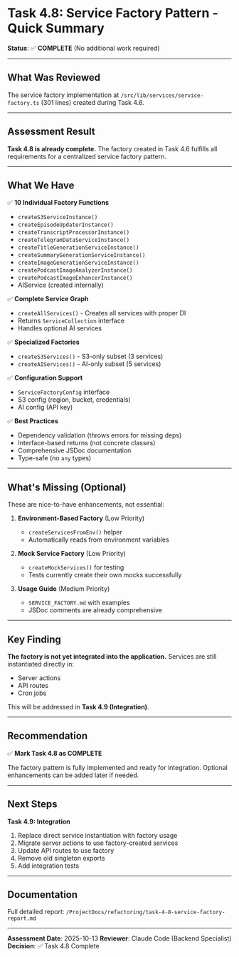 # Task 4.8: Service Factory Pattern - Quick Summary

**Status**: ✅ **COMPLETE** (No additional work required)

---

## What Was Reviewed

The service factory implementation at `/src/lib/services/service-factory.ts` (301 lines) created during Task 4.6.

---

## Assessment Result

**Task 4.8 is already complete.** The factory created in Task 4.6 fulfills all requirements for a centralized service factory pattern.

---

## What We Have

✅ **10 Individual Factory Functions**
- `createS3ServiceInstance()`
- `createEpisodeUpdaterInstance()`
- `createTranscriptProcessorInstance()`
- `createTelegramDataServiceInstance()`
- `createTitleGenerationServiceInstance()`
- `createSummaryGenerationServiceInstance()`
- `createImageGenerationServiceInstance()`
- `createPodcastImageAnalyzerInstance()`
- `createPodcastImageEnhancerInstance()`
- AIService (created internally)

✅ **Complete Service Graph**
- `createAllServices()` - Creates all services with proper DI
- Returns `ServiceCollection` interface
- Handles optional AI services

✅ **Specialized Factories**
- `createS3Services()` - S3-only subset (3 services)
- `createAIServices()` - AI-only subset (5 services)

✅ **Configuration Support**
- `ServiceFactoryConfig` interface
- S3 config (region, bucket, credentials)
- AI config (API key)

✅ **Best Practices**
- Dependency validation (throws errors for missing deps)
- Interface-based returns (not concrete classes)
- Comprehensive JSDoc documentation
- Type-safe (no `any` types)

---

## What's Missing (Optional)

These are nice-to-have enhancements, not essential:

1. **Environment-Based Factory** (Low Priority)
   - `createServicesFromEnv()` helper
   - Automatically reads from environment variables

2. **Mock Service Factory** (Low Priority)
   - `createMockServices()` for testing
   - Tests currently create their own mocks successfully

3. **Usage Guide** (Medium Priority)
   - `SERVICE_FACTORY.md` with examples
   - JSDoc comments are already comprehensive

---

## Key Finding

**The factory is not yet integrated into the application.** Services are still instantiated directly in:
- Server actions
- API routes
- Cron jobs

This will be addressed in **Task 4.9 (Integration)**.

---

## Recommendation

✅ **Mark Task 4.8 as COMPLETE**

The factory pattern is fully implemented and ready for integration. Optional enhancements can be added later if needed.

---

## Next Steps

**Task 4.9: Integration**
1. Replace direct service instantiation with factory usage
2. Migrate server actions to use factory-created services
3. Update API routes to use factory
4. Remove old singleton exports
5. Add integration tests

---

## Documentation

Full detailed report: `/ProjectDocs/refactoring/task-4-8-service-factory-report.md`

---

**Assessment Date**: 2025-10-13
**Reviewer**: Claude Code (Backend Specialist)
**Decision**: ✅ Task 4.8 Complete
